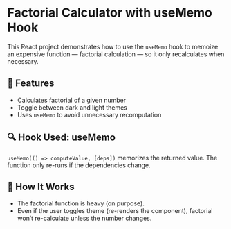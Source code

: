 # Factorial Calculator with useMemo Hook

This React project demonstrates how to use the `useMemo` hook to memoize an expensive function — factorial calculation — so it only recalculates when necessary.

## 🚀 Features

- Calculates factorial of a given number
- Toggle between dark and light themes
- Uses `useMemo` to avoid unnecessary recomputation

## 🔍 Hook Used: useMemo

`useMemo(() => computeValue, [deps])` memorizes the returned value. The function only re-runs if the dependencies change.

## 🧮 How It Works

- The factorial function is heavy (on purpose).
- Even if the user toggles theme (re-renders the component), factorial won’t re-calculate unless the number changes.
